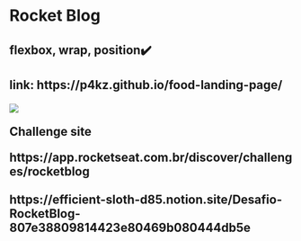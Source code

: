 # Rocket Blog
<h2>flexbox, wrap, position✔️<h2>
<p>link: https://p4kz.github.io/food-landing-page/<p>
<img src="https://cdn.discordapp.com/attachments/920499004343717960/946517331037814804/unknown.png">
<p>Challenge site<p> 
 https://app.rocketseat.com.br/discover/challenges/rocketblog<br>
<br>https://efficient-sloth-d85.notion.site/Desafio-RocketBlog-807e38809814423e80469b080444db5e
 
